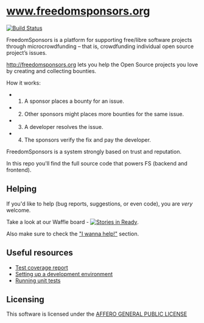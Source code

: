 www.freedomsponsors.org 
=======================

[![Build Status](https://secure.travis-ci.org/freedomsponsors/www.freedomsponsors.org.png)](http://travis-ci.org/freedomsponsors/www.freedomsponsors.org)

FreedomSponsors is a platform for supporting free/libre software projects through microcrowdfunding – that is, crowdfunding individual open source project’s issues.

http://freedomsponsors.org lets you help the Open Source projects you love by creating and collecting bounties.

How it works:

* 1) A sponsor places a bounty for an issue.
* 2) Other sponsors might places more bounties for the same issue.
* 3) A developer resolves the issue.
* 4) The sponsors verify the fix and pay the developer.

FreedomSponsors is a system strongly based on trust and reputation.

In this repo you'll find the full source code that powers FS (backend and frontend).

## Helping

If you'd like to help (bug reports, suggestions, or even code), you are *very* welcome.

Take a look at our Waffle board - [![Stories in Ready](https://badge.waffle.io/freedomsponsors/www.freedomsponsors.org.png)](http://waffle.io/freedomsponsors/www.freedomsponsors.org).

Also make sure to check the ["I wanna help!"](http://github.com/freedomsponsors/www.freedomsponsors.org/blob/master/doc/iwannahelp.md) section.

## Useful resources

* [Test coverage report](http://freedomsponsors.github.com/www.freedomsponsors.org/coverage_html_report/)
* [Setting up a development environment](http://github.com/freedomsponsors/www.freedomsponsors.org/blob/master/doc/setup.md)
* [Running unit tests](http://github.com/freedomsponsors/www.freedomsponsors.org/blob/master/doc/testing.md)

## Licensing

This software is licensed under the [AFFERO GENERAL PUBLIC LICENSE](http://www.gnu.org/licenses/agpl-3.0.html)
